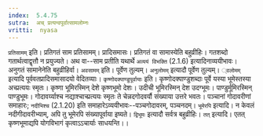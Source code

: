 ```yaml
---
index:  5.4.75
sutra:  अच् प्रत्यन्वपूर्वात्सामलोम्नः
vritti:  nyasa
---
```


`प्रतिसामम्` इति। प्रतिगतं साम प्रतिसामम्। प्रादिसमासः। प्रतिगतं वा सामास्येति बहुव्रीहिः। गतशब्दो गतार्थत्वाद्वृत्तौ न प्रयुज्यते। अथ वा--साम प्रतीति यथार्थे `अव्ययं विभक्ति` (2.1.6) इत्यादिनाव्ययीभावः। अनुगतं सामानेनेति बहुव्रीहिर्वा। `अवसामम्` इति। पूर्वेण तुल्यम्। `अनुलोमम्` इत्यादौ पूर्वेण तुल्यम्। `्वलोमम्` इत्यादि पूर्ववतप्रादिसमासादयो वेदितव्याः।
`कृष्णोदक्पाण्डुपूर्वायाः` इति। कृष्णोदक्पाण्डुशब्दाः पूर्वे यस्या भूमेस्तस्या अच्प्रत्ययः स्मृतः। कृष्णा भूमिरस्मिन् देशे कृष्णभूमो देशः। उदीची भूमिरस्मिन् देश उदग्भूमः। पाण्डुर्मूमिरस्मिन् पाण्डुभूमः। गोदावर्य्याश्च नद्याश्चाच्प्रत्ययः स्मृतः ते चेन्नदगोदवर्यौ संख्याया उत्तरे भवतः। पञ्चानां गोदावरीणां समाहारः; `नदीभिश्च` (2.1.20) इति समाहारेऽव्ययीभावः--पञ्चगोदावरम्, पञ्चनदम्।
`भूमेरपि` इत्यादि। न केवलं नदीगीदावरीभ्याम्, अपि तु भूमेरपि संख्यापूर्वाया इष्यते। `द्विभूमः` इत्यादौ सर्वत्र बहुव्रीहिः।
`तत्` इत्यादि। एतत् कृष्णभूमाद्यपि योगविभागं कृत्वाऽऽचार्याः साधयन्ति।।

